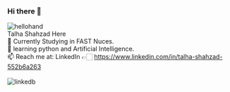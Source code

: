 ### Hi there 👋
![hellohand](https://github.com/talha-shahzad/talha-shahzad/assets/123324616/baf74405-8dd2-4154-823c-e3c54158620f)
<br>
Talha Shahzad Here<br>
🔭 Currently Studying in FAST Nuces.<br>
🌱 learning python and Artificial Intelligence.<br>
📫  Reach me at: LinkedIn 👉🏻 https://www.linkedin.com/in/talha-shahzad-552b6a263<br>
<br>
![linkedb](https://github.com/talha-shahzad/talha-shahzad/assets/123324616/011d7c9f-31e1-449e-bcf8-894c48fe8aa3)


<!--
**talha-shahzad/talha-shahzad** is a ✨ _special_ ✨ repository because its `README.md` (this file) appears on your GitHub profile.

Here are some ideas to get you started:


- 👯 I’m looking to collaborate on ...
- 🤔 I’m looking for help with ...
- 💬 Ask me about ...
- 😄 Pronouns: ...
- ⚡ Fun fact: ...
-->
